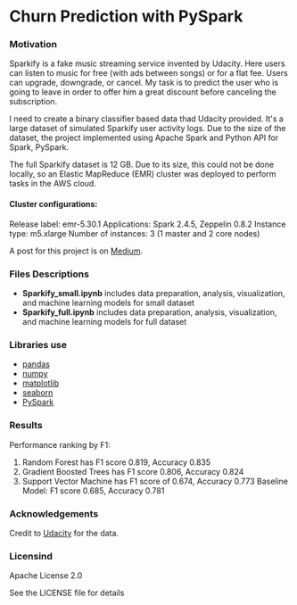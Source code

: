 # Churn Prediction with PySpark

### Motivation
Sparkify is a fake music streaming service invented by Udacity. Here users can listen to music for free (with ads between songs) or for a flat fee. Users can upgrade, downgrade, or cancel. My task is to predict the user who is going to leave in order to offer him a great discount before canceling the subscription.

I need to create a binary classifier based data thad Udacity provided. It's a large dataset of simulated Sparkify user activity logs. Due to the size of the dataset, the project  implemented using Apache Spark and Python API for Spark, PySpark.

The full Sparkify dataset is 12 GB. Due to its size, this could not be done locally, so an Elastic MapReduce (EMR) cluster was deployed to perform tasks in the AWS cloud.

#### Cluster configurations:
Release label: emr-5.30.1
Applications: Spark 2.4.5, Zeppelin 0.8.2
Instance type: m5.xlarge
Number of instances: 3 (1 master and 2 core nodes)

A post for this project is on [Medium](https://victorysharaf.medium.com/sparkify-churn-prediction-with-pyspark-on-big-data-c50157ee491c).

### Files Descriptions
* __Sparkify_small.ipynb__ includes data preparation, analysis, visualization, and machine learning models for small dataset
* __Sparkify_full.ipynb__ includes data preparation, analysis, visualization, and machine learning models for full dataset
 
### Libraries use
  * [pandas](https://github.com/pandas-dev/pandas)
  * [numpy](https://github.com/numpy/numpy)
  * [matplotlib](https://github.com/matplotlib/matplotlib)
  * [seaborn](https://github.com/mwaskom/seaborn)
  * [PySpark](https://www.payspark.com/)
  
### Results
Performance ranking by F1:

1. Random Forest has F1 score 0.819, Accuracy 0.835
2. Gradient Boosted Trees has F1 score 0.806, Accuracy 0.824
3. Support Vector Machine has F1 score of 0.674, Accuracy 0.773
Baseline Model: F1 score 0.685, Accuracy 0.781

### Acknowledgements
Credit to [Udacity](udacity.com) for the data.
  
### Licensind
Apache License 2.0

See the LICENSE file for details
